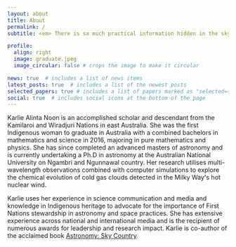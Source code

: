 ```yaml
---
layout: about
title: About
permalink: /
subtitle: <em> There is so much practical information hidden in the sky </em>

profile:
  align: right
  image: graduate.jpeg
  image_circular: false # crops the image to make it circular

news: true  # includes a list of news items
latest_posts: true  # includes a list of the newest posts
selected_papers: true # includes a list of papers marked as "selected={true}"
social: true  # includes social icons at the bottom of the page
---
```

Karlie Alinta Noon is an accomplished scholar and descendant from the Kamilaroi and Wiradjuri Nations in east Australia. She was the first Indigenous woman to graduate in Australia with a combined bachelors in mathematics and science in 2016, majoring in pure mathematics and physics. She has since completed an advanced masters of astronomy and is currently undertaking a Ph.D in astronomy at the Australian National University on Ngambri and Ngunnawal country. Her research utilises multi-wavelength observations combined with computer simulations to explore the chemical evolution of cold gas clouds detected in the Milky Way's hot nuclear wind. 

Karlie uses her experience in science communication and media and knowledge in Indigenous heritage to advocate for the importance of First Nations stewardship in astronomy and space practices. She has extensive experience across national and international media and is the recipient of numerous awards for leadership and research impact. Karlie is co-author of the acclaimed book <a href=" https://www.booktopia.com.au/first-knowledges-astronomy-karlie-noon/book/9781760762162.html">Astronomy: Sky Country</a>.
<br>
<br>
<br>
<br>
